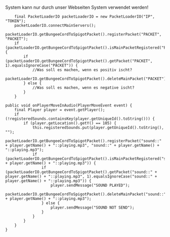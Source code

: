System kann nur durch unser Webseiten System verwendet werden!       

        final PacketLoaderIO packetLoaderIO = new PacketLoaderIO("IP", "TOKEN");
        packetLoaderIO.connectMainServers();
        packetLoaderIO.getBungeeCordToSpigotPacket().registerPacket("PACKET", "PACKET");
        if (packetLoaderIO.getBungeeCordToSpigotPacket().isMainPacketRegistered("PACKET")) {
            if (packetLoaderIO.getBungeeCordToSpigotPacket().getPacket("PACKET", 1).equalsIgnoreCase("PACKET")) {
                //Was soll es machen, wenn es positiv ischt?
                packetLoaderIO.getBungeeCordToSpigotPacket().deleteMainPacket("PACKET");
            } else {
                //Was soll es machen, wenn es negative ischt?
            }
        }
        
    public void onPlayerMoveInAudio(PlayerMoveEvent event) {
        final Player player = event.getPlayer();
        if (!registeredSounds.containsKey(player.getUniqueId().toString())) {
            if (player.getLocation().getY() == 105) {
                this.registeredSounds.put(player.getUniqueId().toString(), "");
                packetLoaderIO.getBungeeCordToSpigotPacket().registerPacket("sound::" + player.getName() + "::playing.mp3", "sound::" + player.getName() + "::playing.mp3");
                if (packetLoaderIO.getBungeeCordToSpigotPacket().isMainPacketRegistered("sound::" + player.getName() + "::playing.mp3")) {
                    if (packetLoaderIO.getBungeeCordToSpigotPacket().getPacket("sound::" + player.getName() + "::playing.mp3", 1).equalsIgnoreCase("sound::" + player.getName() + "::playing.mp3")) {
                        player.sendMessage("SOUND PLAYED");
                        packetLoaderIO.getBungeeCordToSpigotPacket().deleteMainPacket("sound::" + player.getName() + "::playing.mp3");
                    } else {
                        player.sendMessage("SOUND NOT SEND");
                    }
                }
            }
        }
    }
